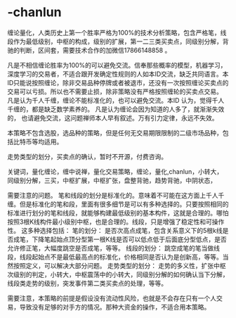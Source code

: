 # -chanlun
缠论量化，人类历史上第一个胜率严格为100%的技术分析策略，包含严格笔，线段作为最低级别，中枢的构成，级别的扩展，第一二三类买卖点，同级别分解，背驰的判断，区间套，需要技术合作的加微信17866148858 。

凡是不相信缠论胜率为100%的可以避免交流。信奉那些概率的模型，机器学习，深度学习的交易者，不适合跟开发确定性规则的人如本ID交流，缺乏共同语言。本ID只能说按照缠论，除非交易品种停牌或者被退市，还没有一次按照缠论买卖点的交易可以亏损。所以也不需要止损，除非策略没有严格按照缠轮的买卖点交易。
 凡是认为千人千缠，缠论不能标准化的，也可以避免交流。本ID 认为，觉得千人千缠的，都是缺乏数学素养的。
 凡是认为缠论会因为知道的人多了，就渐渐失效的， 也请避免交流，这问题禅师本人早有叙述。万有引力定律，永远不失效。
 
 本策略不包含选股，选品种的策略，但是任何无交易期限限制的二级市场品种，包括比特币等均适用。
 
 走势类型的划分，买卖点的确认，暂时不开源，付费咨询。
 
 关键词，量化缠论，缠中说禅，量化交易策略，缠论，量化,chanlun，小转大，同级别分解，三买，中枢扩展，中枢扩张，盘整背驰，趋势背驰，中阴状态，

需要注意的问题。
笔和线段的划分是标准化的。意味着不可能在这方面上千人千缠。但是标准化的笔和段，里面有很多细节是可以有多种选择的。只要按照相同的标准进行划分的笔和线段，就能够构建最低级别的基本构件，这就是合理的。哪怕按照3根K线构件最小级别中枢，也是合理的。线段，只是增强了稳定性和可操作性。
这多种选择包括：
笔的划分：
是否次高点成笔，包含关系意义下的5根k线是否成笔，下降笔起始点顶分型第一根K线是否可以低点低于后面底分型低点，是否允许修正笔，大幅度跳空是否成笔，等等。
线段的划分：
跳空成笔的笔当做线段，线段起始点不是最低最高点的标准化，价格相同是否认为是创新高，等等。当然按照定义，可以解决大部分问题。
走势类型的划分：
走势的多义性，扩张中枢次级别的判定，小转大，中枢震荡中的小转大，同级别分解的如何确认当下分解，线段类走势的级别，突发事件第二类买卖点的处理，等等。

需要注意，本策略的前提是假设没有流动性风险，也就是不会存在只有一个人交易，导致没有足够的对手方的情况。那种大资金的操作，不适合用本策略。
